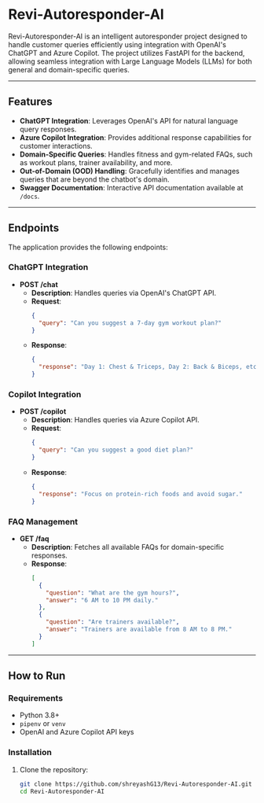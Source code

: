 # Revi-Autoresponder-AI

Revi-Autoresponder-AI is an intelligent autoresponder project designed to handle customer queries efficiently using integration with OpenAI's ChatGPT and Azure Copilot. The project utilizes FastAPI for the backend, allowing seamless integration with Large Language Models (LLMs) for both general and domain-specific queries.

---

## Features

- **ChatGPT Integration**: Leverages OpenAI's API for natural language query responses.
- **Azure Copilot Integration**: Provides additional response capabilities for customer interactions.
- **Domain-Specific Queries**: Handles fitness and gym-related FAQs, such as workout plans, trainer availability, and more.
- **Out-of-Domain (OOD) Handling**: Gracefully identifies and manages queries that are beyond the chatbot's domain.
- **Swagger Documentation**: Interactive API documentation available at `/docs`.

---

## Endpoints

The application provides the following endpoints:

### ChatGPT Integration
- **POST /chat**
  - **Description**: Handles queries via OpenAI's ChatGPT API.
  - **Request**:
    ```json
    {
      "query": "Can you suggest a 7-day gym workout plan?"
    }
    ```
  - **Response**:
    ```json
    {
      "response": "Day 1: Chest & Triceps, Day 2: Back & Biceps, etc."
    }
    ```

### Copilot Integration
- **POST /copilot**
  - **Description**: Handles queries via Azure Copilot API.
  - **Request**:
    ```json
    {
      "query": "Can you suggest a good diet plan?"
    }
    ```
  - **Response**:
    ```json
    {
      "response": "Focus on protein-rich foods and avoid sugar."
    }
    ```

### FAQ Management
- **GET /faq**
  - **Description**: Fetches all available FAQs for domain-specific responses.
  - **Response**:
    ```json
    [
      {
        "question": "What are the gym hours?",
        "answer": "6 AM to 10 PM daily."
      },
      {
        "question": "Are trainers available?",
        "answer": "Trainers are available from 8 AM to 8 PM."
      }
    ]
    ```

---

## How to Run

### Requirements
- Python 3.8+
- `pipenv` or `venv`
- OpenAI and Azure Copilot API keys

### Installation

1. Clone the repository:
   ```bash
   git clone https://github.com/shreyashG13/Revi-Autoresponder-AI.git
   cd Revi-Autoresponder-AI
